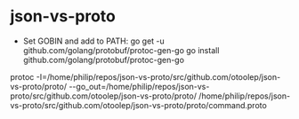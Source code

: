 # json-vs-proto

- Set GOBIN and add to PATH:
go get -u github.com/golang/protobuf/protoc-gen-go
go install github.com/golang/protobuf/protoc-gen-go

protoc -I=/home/philip/repos/json-vs-proto/src/github.com/otoolep/json-vs-proto/proto/ --go_out=/home/philip/repos/json-vs-proto/src/github.com/otoolep/json-vs-proto/proto/ /home/philip/repos/json-vs-proto/src/github.com/otoolep/json-vs-proto/proto/command.proto 
